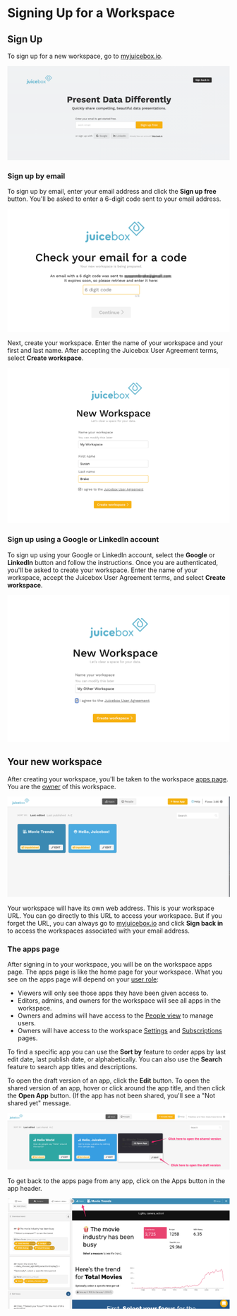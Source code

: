 # Signing Up for a Workspace

## Sign Up

To sign up for a new workspace, go to [myjuicebox.io](https://myjuicebox.io).&#x20;

![](<../.gitbook/assets/image (152).png>)

### Sign up by email

To sign up by email, enter your email address and click the **Sign up free** button. You'll be asked to enter a 6-digit code sent to your email address.&#x20;

![](<../.gitbook/assets/image (154).png>)

Next, create your workspace. Enter the name of your workspace and your first and last name.  After accepting the Juicebox User Agreement terms, select **Create workspace**.&#x20;

![](<../.gitbook/assets/image (155).png>)

### Sign up using a Google or LinkedIn account

To sign up using your Google or LinkedIn account, select the **Google** or **LinkedIn** button and follow the instructions. Once you are authenticated, you'll be asked to create your workspace. Enter the name of your workspace, accept the Juicebox User Agreement terms, and select **Create workspace**.

![](<../.gitbook/assets/image (148).png>)

## Your new workspace

After creating your workspace, you'll be taken to the workspace [apps page](new-workspace.md#the-apps-page). You are the [owner](../managing-users/user-management-and-roles.md#owner) of this workspace.&#x20;

![The workspace apps page](<../.gitbook/assets/image (211).png>)

Your workspace will have its own web address. This is your workspace URL. You can go directly to this URL to access your workspace. But if you forget the URL, you can always go to [myjuicebox.io](https://myjuicebox.io) and click **Sign back in** to access the workspaces associated with your email address.&#x20;

### The apps page

After signing in to your workspace, you will be on the workspace apps page. The apps page is like the home page for your workspace. What you see on the apps page will depend on your [user role](../managing-users/user-management-and-roles.md):

* Viewers will only see those apps they have been given access to.&#x20;
* Editors, admins, and owners for the workspace will see all apps in the workspace. &#x20;
* Owners and admins will have access to the [People view](../managing-users/user-management-and-roles.md#managing-users) to manage users.
* Owners will have access to the workspace [Settings](../managing-workspaces/workspace-settings.md) and [Subscriptions](../managing-workspaces/subscription-and-billing.md) pages.&#x20;

To find a specific app you can use the **Sort by** feature to order apps by last edit date, last publish date, or alphabetically. You can also use the **Search** feature to search app titles and descriptions.&#x20;

To open the draft version of an app, click the **Edit** button. To open the shared version of an app, hover or click around the app title, and then click the **Open App** button. (If the app has not been shared, you'll see a "Not shared yet" message. &#x20;

![Open the draft or shared version of an app from the apps page](<../.gitbook/assets/image (300).png>)

To get back to the apps page from any app, click on the Apps button in the app header.

![Click the Apps button to return to the apps page](<../.gitbook/assets/image (209).png>)

###
